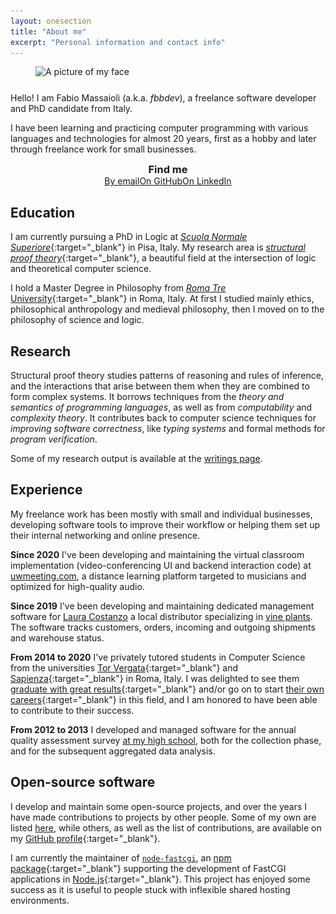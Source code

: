 ```yaml
---
layout: onesection
title: "About me"
excerpt: "Personal information and contact info"
---
```


<figure title="Photo by Alessandra Flora" class="float-right" style="margin-bottom: 25px;">
    <img alt="A picture of my face"
        style="object-position: bottom;"
        width="220" height="290"
        srcset="/img/me/220.webp 1x,/img/me/440.webp 2x,/img/me/660.webp 3x,/img/me/880.webp 4x"
        src="/img/me/660.jpg">
</figure>

Hello! I am Fabio Massaioli (a.k.a. _fbbdev_), a freelance software developer and PhD candidate from Italy.

I have been learning and practicing computer programming with various languages and technologies
for almost 20 years, first as a hobby and later through freelance work for small businesses.

<div style="text-align: center;">
    <div style="display: inline-block; margin: 0;">
        <h3 style="margin: 0;">Find me</h3>
        <nav class="links">
            <a class="button" title="Email me" href="mailto:me@fbbdev.it" style="margin-left: 0;"><i class="ion ion-ios-email-outline"></i><span>By email</span></a><!--
         --><a class="button" title="Visit my GitHub profile" href="https://github.com/fbbdev" target="_blank"><i class="ion ion-social-github-outline"></i><span>On GitHub</span></a><!--
         --><a class="button" title="Visit my LinkedIn profile" href="https://www.linkedin.com/in/fbbdev" target="_blank"><i class="ion ion-social-linkedin-outline"></i><span>On LinkedIn</span></a>
        </nav>
    </div>
</div>

## Education

I am currently pursuing a PhD in Logic at [_Scuola Normale Superiore_](https://www.sns.it){:target="_blank"}
in Pisa, Italy. My research area is [_structural proof theory_](https://en.wikipedia.org/wiki/Structural_proof_theory){:target="_blank"},
a beautiful field at the intersection of logic and theoretical computer science.

I hold a Master Degree in Philosophy from [_Roma Tre_ University](https://www.uniroma3.it/){:target="_blank"}
in Roma, Italy. At first I studied mainly ethics, philosophical anthropology and medieval
philosophy, then I moved on to the philosophy of science and logic.

## Research

Structural proof theory studies patterns of reasoning and rules of inference, and the interactions
that arise between them when they are combined to form complex systems. It borrows techniques
from the _theory and semantics of programming languages_, as well as from _computability_ and
_complexity theory_. It contributes back to computer science techniques for _improving software
correctness_, like _typing systems_ and formal methods for _program verification_.

Some of my research output is available at the [writings page](/writings).

## Experience

My freelance work has been mostly with small and individual businesses, developing software
tools to improve their workflow or helping them set up their internal networking and online
presence.

**Since 2020** I've been developing and maintaining the virtual classroom implementation
(video-conferencing UI and backend interaction code) at [uwmeeting.com](https://www.uwmeeting.com/),
a distance learning platform targeted to musicians and optimized for high-quality audio.

**Since 2019** I've been developing and maintaining dedicated management software for
[Laura Costanzo](https://www.informazione-aziende.it/Azienda_COSTANZO-LAURA-F389C) a local
distributor specializing in [vine plants](https://www.vivairauscedo.com). The software
tracks customers, orders, incoming and outgoing shipments and warehouse status.

**From 2014 to 2020** I've privately tutored students in Computer Science from the universities
[Tor Vergata](http://web.uniroma2.it){:target="_blank"} and [Sapienza](https://www.uniroma1.it){:target="_blank"}
in Roma, Italy. I was delighted to see them [graduate with great results](https://it.linkedin.com/in/lorenzo-bianchi-9449351a2){:target="_blank"}
and/or go on to start [their own careers](https://it.linkedin.com/in/paolo-vezzoso){:target="_blank"}
in this field, and I am honored to have been able to contribute to their success.

**From 2012 to 2013** I developed and managed software for the annual quality assessment survey
[at my high school](https://www.scuolamausiliatriceroma.org/), both for the collection phase,
and for the subsequent aggregated data analysis.

## Open-source software

I develop and maintain some open-source projects, and over the years I have made contributions
to projects by other people. Some of my own are listed [here](/projects), while others, as well
as the list of contributions, are available on my [GitHub profile](https://github.com/fbbdev){:target="_blank"}.

I am currently the maintainer of [`node-fastcgi`](/projects/node-fastcgi), an [npm
package](https://www.npmjs.com/package/node-fastcgi){:target="_blank"} supporting the
development of FastCGI applications in [Node.js](https://nodejs.org){:target="_blank"}.
This project has enjoyed some success as it is useful to people stuck with inflexible shared
hosting environments.
